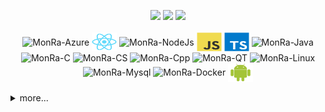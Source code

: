 <!--Hello
<h2><img src="https://emojis.slackmojis.com/emojis/images/1531849430/4246/blob-sunglasses.gif?1531849430" width="30"/> Hi 👋 , I'm MonRá! <img src="https://media.giphy.com/media/12oufCB0MyZ1Go/giphy.gif" width="50"></h2>
-->

<div>
  </p>
  <div align="center">
   <a href="https://www.facebook.com/ramon.chaib" target="_blank"><img src="https://img.shields.io/badge/-Facebook-%230077B5?style=for-the-badge&logo=facebook&logoColor=white" target="_blank"></a> 
  <a href="https://www.instagram.com/monrapps/" target="_blank"><img src="https://img.shields.io/badge/-Instagram-%23E4405F?style=for-the-badge&logo=instagram&logoColor=white" target="_blank"></a>
  <a href="https://www.linkedin.com/in/ramon-chaib-27007635/" target="_blank"><img src="https://img.shields.io/badge/-LinkedIn-%230077B5?style=for-the-badge&logo=linkedin&logoColor=white" target="_blank"></a>   
</div>
  
 <div style="display: inline_block" align="center"><br>
  <img align="center" alt="MonRa-Azure" height="30" width="40" src="https://cdn.jsdelivr.net/gh/devicons/devicon/icons/azure/azure-original.svg">
  <img align="center" alt="MonRa-React" height="30" width="40" src="https://raw.githubusercontent.com/devicons/devicon/master/icons/react/react-original.svg">
  <img align="center" alt="MonRa-NodeJs" height="30" width="40" src="https://cdn.jsdelivr.net/gh/devicons/devicon/icons/nodejs/nodejs-original.svg">
  <img align="center" alt="MonRa-Js" height="30" width="40" src="https://raw.githubusercontent.com/devicons/devicon/master/icons/javascript/javascript-original.svg">     <img align="center" alt="MonRa-Ts" height="30" width="40" src="https://raw.githubusercontent.com/devicons/devicon/master/icons/typescript/typescript-original.svg">
  <img align="center" alt="MonRa-Java" height="30" width="40" src="https://cdn.jsdelivr.net/gh/devicons/devicon/icons/java/java-original.svg">
  <img align="center" alt="MonRa-C" height="30" width="40" src="https://cdn.jsdelivr.net/gh/devicons/devicon/icons/c/c-original.svg">
  <img align="center" alt="MonRa-CS" height="30" width="40" src="https://cdn.jsdelivr.net/gh/devicons/devicon/icons/csharp/csharp-original.svg">
  <img align="center" alt="MonRa-Cpp" height="30" width="40" src="https://cdn.jsdelivr.net/gh/devicons/devicon/icons/cplusplus/cplusplus-original.svg">
  <img align="center" alt="MonRa-QT" height="30" width="40" src="https://cdn.jsdelivr.net/gh/devicons/devicon/icons/qt/qt-original.svg">
  <img align="center" alt="MonRa-Linux" height="30" width="40" src="https://cdn.jsdelivr.net/gh/devicons/devicon/icons/linux/linux-original.svg">
  <img align="center" alt="MonRa-Mysql" height="30" width="40" src="https://cdn.jsdelivr.net/gh/devicons/devicon/icons/mysql/mysql-original.svg">
  <img align="center" alt="MonRa-Docker" height="30" width="40" src="https://cdn.jsdelivr.net/gh/devicons/devicon/icons/docker/docker-original.svg">  
  <img align="center" alt="MonRa-Android" height="30" width="40" src="https://github.com/devicons/devicon/blob/master/icons/android/android-original.svg">
  
</div>
</a>

</br>
<!--
[![github activity graph](https://activity-graph.herokuapp.com/graph?username=monrapps&theme=chartreuse-dark)](https://github.com/monrapps/)
-->
<div>
<details>
      <summary>more...</summary>
      
<!--
### <img src="https://media.giphy.com/media/VgCDAzcKvsR6OM0uWg/giphy.gif" width="50"> A little more about me...  

```javascript
const monra = {
    pronouns: "He" | "Him",
    code: ["any"],
    askMeAbout: ["any"],
    technologies: {
        backEnd: {
            js: ["any"],
        },
        mobileApp: {
            native: ["Android Development"]
        },
        devOps: ["AWS", "Docker🐳", "Route53", "Nginx"],
        databases: ["mongo", "MySql", "sqlite"],
        misc: ["Firebase", "Socket.IO", "selenium", "open-cv", "php", "SuiteApp"]
    },
    architecture: ["Serverless Architecture", "Progressive web applications", "Single page applications"],
    currentFocus: "Building Robots to ease opertations",
    funFact: "There are two ways to write error-free programs; only the third one works"
};
```
-->

---
<!--START_SECTION:waka-->
![Code Time](http://img.shields.io/badge/Code%20Time-955%20hrs%2045%20mins-blue)

![Profile Views](http://img.shields.io/badge/Profile%20Views-1-blue)

![Lines of code](https://img.shields.io/badge/From%20Hello%20World%20I%27ve%20Written-3.0%20million%20lines%20of%20code-blue)

**🐱 My GitHub Data** 

> 📦 45.2 kB Used in GitHub's Storage 
 > 
> 🏆 2,463 Contributions in the Year 2024
 > 
> 🚫 Not Opted to Hire
 > 
> 📜 23 Public Repositories 
 > 
> 🔑 18 Private Repositories 
 > 
**I'm an Early 🐤** 

```text
🌞 Morning                8262 commits        █████████░░░░░░░░░░░░░░░░   35.17 % 
🌆 Daytime                10826 commits       ████████████░░░░░░░░░░░░░   46.08 % 
🌃 Evening                3647 commits        ████░░░░░░░░░░░░░░░░░░░░░   15.52 % 
🌙 Night                  759 commits         █░░░░░░░░░░░░░░░░░░░░░░░░   03.23 % 
```
📅 **I'm Most Productive on Thursday** 

```text
Monday                   4348 commits        █████░░░░░░░░░░░░░░░░░░░░   18.51 % 
Tuesday                  4345 commits        █████░░░░░░░░░░░░░░░░░░░░   18.49 % 
Wednesday                4537 commits        █████░░░░░░░░░░░░░░░░░░░░   19.31 % 
Thursday                 4972 commits        █████░░░░░░░░░░░░░░░░░░░░   21.16 % 
Friday                   3109 commits        ███░░░░░░░░░░░░░░░░░░░░░░   13.23 % 
Saturday                 1277 commits        █░░░░░░░░░░░░░░░░░░░░░░░░   05.44 % 
Sunday                   906 commits         █░░░░░░░░░░░░░░░░░░░░░░░░   03.86 % 
```


📊 **This Week I Spent My Time On** 

```text
🕑︎ Time Zone: America/Sao_Paulo

💬 Programming Languages: 
Markdown                 1 hr 20 mins        ██████░░░░░░░░░░░░░░░░░░░   25.52 % 
Other                    1 hr                █████░░░░░░░░░░░░░░░░░░░░   19.11 % 
C++                      57 mins             █████░░░░░░░░░░░░░░░░░░░░   18.27 % 
TypeScript               37 mins             ███░░░░░░░░░░░░░░░░░░░░░░   11.85 % 
Kotlin                   23 mins             ██░░░░░░░░░░░░░░░░░░░░░░░   07.28 % 

🔥 Editors: 
VS Code                  4 hrs 50 mins       ███████████████████████░░   91.72 % 
Android Studio           26 mins             ██░░░░░░░░░░░░░░░░░░░░░░░   08.28 % 

🐱‍💻 Projects: 
Markdown                 1 hr 23 mins        ███████░░░░░░░░░░░░░░░░░░   26.33 % 
fw_tal_platformio        1 hr 8 mins         █████░░░░░░░░░░░░░░░░░░░░   21.74 % 
wlm-infra                1 hr 7 mins         █████░░░░░░░░░░░░░░░░░░░░   21.25 % 
wlm-frontend             29 mins             ██░░░░░░░░░░░░░░░░░░░░░░░   09.32 % 
wlm-esp32                28 mins             ██░░░░░░░░░░░░░░░░░░░░░░░   09.00 % 

💻 Operating System: 
Windows                  2 hrs 35 mins       ████████████░░░░░░░░░░░░░   49.16 % 
WSL                      1 hr 49 mins        █████████░░░░░░░░░░░░░░░░   34.65 % 
Mac                      51 mins             ████░░░░░░░░░░░░░░░░░░░░░   16.19 % 
```

**I Mostly Code in C** 

```text
C                        14 repos            █████░░░░░░░░░░░░░░░░░░░░   20.90 % 
C++                      10 repos            ████░░░░░░░░░░░░░░░░░░░░░   14.93 % 
JavaScript               7 repos             ███░░░░░░░░░░░░░░░░░░░░░░   10.45 % 
HTML                     5 repos             ██░░░░░░░░░░░░░░░░░░░░░░░   07.46 % 
Python                   4 repos             █░░░░░░░░░░░░░░░░░░░░░░░░   05.97 % 
```



**Timeline**

![Lines of Code chart](https://raw.githubusercontent.com/monrapps/monrapps/master/assets/bar_graph.png)


 Last Updated on 03/12/2024 17:54:08 UTC
<!--END_SECTION:waka-->
